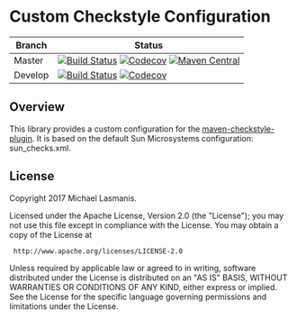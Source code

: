 Custom Checkstyle Configuration
===============================

| Branch | Status |
| ------ | ------ |
|Master|[![Build Status](https://img.shields.io/circleci/project/github/michaellasmanis/checkstyle-config/master.svg)](https://circleci.com/gh/michaellasmanis/checkstyle-config/tree/master) [![Codecov](https://img.shields.io/codecov/c/github/michaellasmanis/checkstyle-config/master.svg)](https://codecov.io/gh/michaellasmanis/checkstyle-config/branch/master) [![Maven Central](https://maven-badges.herokuapp.com/maven-central/com.lasmanis/checkstyle-config/badge.svg?style=flat)](https://maven-badges.herokuapp.com/maven-central/com.lasmanis/checkstyle-config)|
|Develop|[![Build Status](https://img.shields.io/circleci/project/github/michaellasmanis/checkstyle-config/develop.svg)](https://circleci.com/gh/michaellasmanis/checkstyle-config/tree/develop) [![Codecov](https://img.shields.io/codecov/c/github/michaellasmanis/checkstyle-config/develop.svg)](https://codecov.io/gh/michaellasmanis/checkstyle-config/branch/develop)|

Overview
--------

This library provides a custom configuration for the [maven-checkstyle-plugin](https://maven.apache.org/plugins/maven-checkstyle-plugin/).  It is based on the default Sun Microsystems configuration: sun_checks.xml.

License
-------

Copyright 2017 Michael Lasmanis.

Licensed under the Apache License, Version 2.0 (the "License");
you may not use this file except in compliance with the License.
You may obtain a copy of the License at

     http://www.apache.org/licenses/LICENSE-2.0

Unless required by applicable law or agreed to in writing, software
distributed under the License is distributed on an "AS IS" BASIS,
WITHOUT WARRANTIES OR CONDITIONS OF ANY KIND, either express or implied.
See the License for the specific language governing permissions and
limitations under the License.


